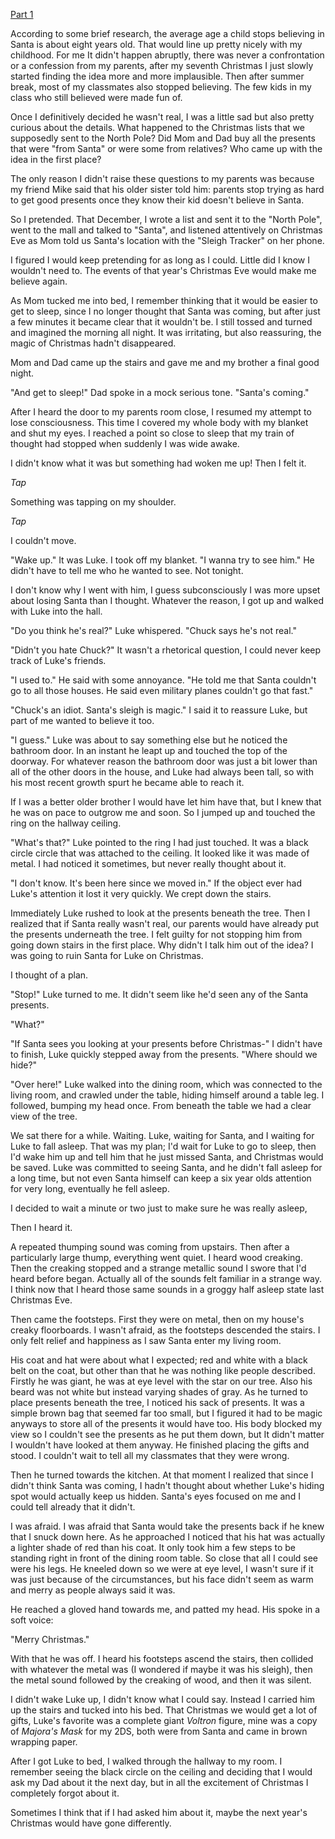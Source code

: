[Part 1](https://www.reddit.com/r/nosleep/comments/1h0ivls/comment/lz9o1bq/?context=3)

According to some brief research, the average age a child stops believing in Santa is about eight years old. That would line up pretty nicely with my childhood. For me It didn't happen abruptly, there was never a confrontation or a confession from my parents, after my seventh Christmas I just slowly started finding the idea more and more implausible. Then after summer break, most of my classmates also stopped believing. The few kids in my class who still believed were made fun of.

Once I definitively decided he wasn't real, I was a little sad but also pretty curious about the details. What happened to the Christmas lists that we supposedly sent to the North Pole? Did Mom and Dad buy all the presents that were "from Santa" or were some from relatives? Who came up with the idea in the first place? 

The only reason I didn't raise these questions to my parents was because my friend Mike said that his older sister told him: parents stop trying as hard to get good presents once they know their kid doesn't believe in Santa.

So I pretended. That December, I wrote a list and sent it to the "North Pole", went to the mall and talked to "Santa", and listened attentively on Christmas Eve as Mom told us Santa's location with the "Sleigh Tracker" on her phone.

I figured I would keep pretending for as long as I could. Little did I know I wouldn't need to. The events of that year's Christmas Eve would make me believe again.

As Mom tucked me into bed, I remember thinking that it would be easier to get to sleep, since I no longer thought that Santa was coming, but after just a few minutes it became clear that it wouldn't be. I still tossed and turned and imagined the morning all night. It was irritating, but also reassuring, the magic of Christmas hadn't disappeared.

Mom and Dad came up the stairs and gave me and my brother a final good night.

"And get to sleep!" Dad spoke in a mock serious tone. "Santa's coming."

After I heard the door to my parents room close, I resumed my attempt to lose consciousness. This time I covered my whole body with my blanket and shut my eyes. I reached a point so close to sleep that my train of thought had stopped when suddenly I was wide awake.

I didn't know what it was but something had woken me up! Then I felt it.

*Tap*

Something was tapping on my shoulder.

*Tap*

I couldn't move.

"Wake up." It was Luke. I took off my blanket. "I wanna try to see him." He didn't have to tell me who he wanted to see. Not tonight.

I don't know why I went with him, I guess subconsciously I was more upset about losing Santa than I thought. Whatever the reason, I got up and walked with Luke into the hall.

"Do you think he's real?" Luke whispered. "Chuck says he's not real."

"Didn't you hate Chuck?" It wasn't a rhetorical question, I could never keep track of Luke's friends.

"I used to." He said with some annoyance. "He told me that Santa couldn't go to all those houses. He said even military planes couldn't go that fast."

"Chuck's an idiot. Santa's sleigh is magic." I said it to reassure Luke, but part of me wanted to believe it too.

"I guess." Luke was about to say something else but he noticed the bathroom door. In an instant he leapt up and touched the top of the doorway. For whatever reason the bathroom door was just a bit lower than all of the other doors in the house, and Luke had always been tall, so with his most recent growth spurt he became able to reach it.

If I was a better older brother I would have let him have that, but I knew that he was on pace to outgrow me and soon. So I jumped up and touched the ring on the hallway ceiling.

"What's that?" Luke pointed to the ring I had just touched. It was a black circle circle that was attached to the ceiling. It looked like it was made of metal. I had noticed it sometimes, but never really thought about it.

"I don't know. It's been here since we moved in." If the object ever had Luke's attention it lost it very quickly. We crept down the stairs.

Immediately Luke rushed to look at the presents beneath the tree. Then I realized that if Santa really wasn't real, our parents would have already put the presents underneath the tree. I felt guilty for not stopping him from going down stairs in the first place. Why didn't I talk him out of the idea? I was going to ruin Santa for Luke on Christmas.

I thought of a plan.

"Stop!" Luke turned to me. It didn't seem like he'd seen any of the Santa presents.

"What?"

"If Santa sees you looking at your presents before Christmas-" I didn't have to finish, Luke quickly stepped away from the presents. "Where should we hide?"

"Over here!" Luke walked into the dining room, which was connected to the living room, and crawled under the table, hiding himself around a table leg. I followed, bumping my head once. From beneath the table we had a clear view of the tree.

We sat there for a while. Waiting. Luke, waiting for Santa, and I waiting for Luke to fall asleep. That was my plan; I'd wait for Luke to go to sleep, then I'd wake him up and tell him that he just missed Santa, and Christmas would be saved. Luke was committed to seeing Santa, and he didn't fall asleep for a long time, but not even Santa himself can keep a six year olds attention for very long, eventually he fell asleep.

I decided to wait a minute or two just to make sure he was really asleep,

Then I heard it.

A repeated thumping sound was coming from upstairs. Then after a particularly large thump, everything went quiet. I heard wood creaking. Then the creaking stopped and a strange metallic sound I swore that I'd heard before began. Actually all of the sounds felt familiar in a strange way. I think now that I heard those same sounds in a groggy half asleep state last Christmas Eve.

Then came the footsteps. First they were on metal, then on my house's creaky floorboards. I wasn't afraid, as the footsteps descended the stairs. I only felt relief and happiness as I saw Santa enter my living room.

His coat and hat were about what I expected; red and white with a black belt on the coat, but other than that he was nothing like people described. Firstly he was giant, he was at eye level with the star on our tree. Also his beard was not white but instead varying shades of gray. As he turned to place presents beneath the tree, I noticed his sack of presents. It was a simple brown bag that seemed far too small, but I figured it had to be magic anyways to store all of the presents it would have too. His body blocked my view so I couldn't see the presents as he put them down, but It didn't matter I wouldn't have looked at them anyway. He finished placing the gifts and stood. I couldn't wait to tell all my classmates that they were wrong.

Then he turned towards the kitchen. At that moment I realized that since I didn't think Santa was coming, I hadn't thought about whether Luke's hiding spot would actually keep us hidden. Santa's eyes focused on me and I could tell already that it didn't.

I was afraid. I was afraid that Santa would take the presents back if he knew that I snuck down here. As he approached I noticed that his hat was actually a lighter shade of red than his coat. It only took him a few steps to be standing right in front of the dining room table. So close that all I could see were his legs. He kneeled down so we were at eye level, I wasn't sure if it was just because of the circumstances, but his face didn't seem as warm and merry as people always said it was.

He reached a gloved hand towards me, and patted my head. His spoke in a soft voice:

"Merry Christmas."

With that he was off. I heard his footsteps ascend the stairs, then collided with whatever the metal was (I wondered if maybe it was his sleigh), then the metal sound followed by the creaking of wood, and then it was silent.

I didn't wake Luke up, I didn't know what I could say. Instead I carried him up the stairs and tucked into his bed. That Christmas we would get a lot of gifts, Luke's favorite was a complete giant *Voltron* figure, mine was a copy of *Majora's Mask* for my 2DS, both were from Santa and came in brown wrapping paper.

After I got Luke to bed, I walked through the hallway to my room. I remember seeing the black circle on the ceiling and deciding that I would ask my Dad about it the next day, but in all the excitement of Christmas I completely forgot about it.

Sometimes I think that if I had asked him about it, maybe the next year's Christmas would have gone differently.